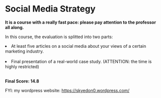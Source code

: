 # Social Media Strategy

**It is a course with a really fast pace: please pay attention to the professor all along.** <br/>

In this course, the evaluation is splitted into two parts:
<li>At least five articles on a social media about your views of a certain marketing industry.</li> <br/>
<li>Final presentation of a real-world case study. (ATTENTION: the time is highly restricted)</li><br/>

**Final Score: 14.8**

FYI: my wordpress website: https://skyedon0.wordpress.com/
